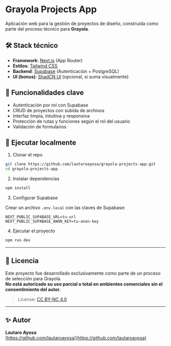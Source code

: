 # Grayola Projects App

Aplicación web para la gestión de proyectos de diseño, construida como parte del proceso técnico para **Grayola**.

## 🛠 Stack técnico

- **Framework**: [Next.js](https://nextjs.org/) (App Router)
- **Estilos**: [Tailwind CSS](https://tailwindcss.com/)
- **Backend**: [Supabase](https://supabase.com/) (Autenticación + PostgreSQL)
- **UI (bonus)**: [ShadCN UI](https://ui.shadcn.com/) (opcional, si suma visualmente)

## 🚀 Funcionalidades clave

- Autenticación por rol con Supabase
- CRUD de proyectos con subida de archivos
- Interfaz limpia, intuitiva y responsiva
- Protección de rutas y funciones según el rol del usuario
- Validación de formularios

## 🧪 Ejecutar localmente

1. Clonar el repo

```bash
git clone https://github.com/lautaroayosa/grayola-projects-app.git
cd grayola-projects-app
```

2. Instalar dependencias

```bash
npm install
```

3. Configurar Supabase

Crear un archivo `.env.local` con las claves de Supabase:

```env
NEXT_PUBLIC_SUPABASE_URL=tu-url
NEXT_PUBLIC_SUPABASE_ANON_KEY=tu-anon-key
```

4. Ejecutar el proyecto

```bash
npm run dev
```

---

## 📄 Licencia

Este proyecto fue desarrollado exclusivamente como parte de un proceso de selección para Grayola.  
**No está autorizado su uso parcial o total en ambientes comerciales sin el consentimiento del autor.**

> License: [CC BY-NC 4.0](https://creativecommons.org/licenses/by-nc/4.0/)

---

## ✨ Autor

**Lautaro Ayosa**  
[https://github.com/lautaroayosa](https://github.com/lautaroayosa)

